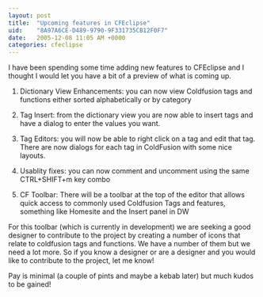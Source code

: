 ```yaml
---
layout: post
title:  "Upcoming features in CFEclipse"
uid:	"8A97A6CE-D489-9790-9F331735CB12F0F7"
date:   2005-12-08 11:05 AM +0000
categories: cfeclipse
---
```

I have been spending some time adding new features to CFEclipse and I thought I would let you have a bit of a preview of what is coming up.

1) Dictionary View Enhancements: you can now view Coldfusion tags and functions either sorted alphabetically or by category

2) Tag Insert: from the dictionary view you are now able to insert tags and have a dialog to enter the values you want. 

3) Tag Editors: you will now be able to right click on a tag and edit that tag. There are now dialogs for each tag in ColdFusion with some nice layouts. 

4) Usablity fixes: you can now comment and uncomment using the same CTRL+SHIFT+m key combo

5) CF Toolbar: There  will be a toolbar at the top of the editor that allows quick access to commonly used Coldfusion Tags and features, something like Homesite and the Insert panel in DW

For this toolbar (which is currently in  development) we are seeking a good designer to contribute to the project by creating a number of icons that relate to coldfusion tags and functions. We have a number of them but we need a lot more. So if you know a designer or are a designer and you would like to contribute to the project, let me know!

Pay is minimal (a couple of pints and maybe a kebab later) but much kudos to be gained!